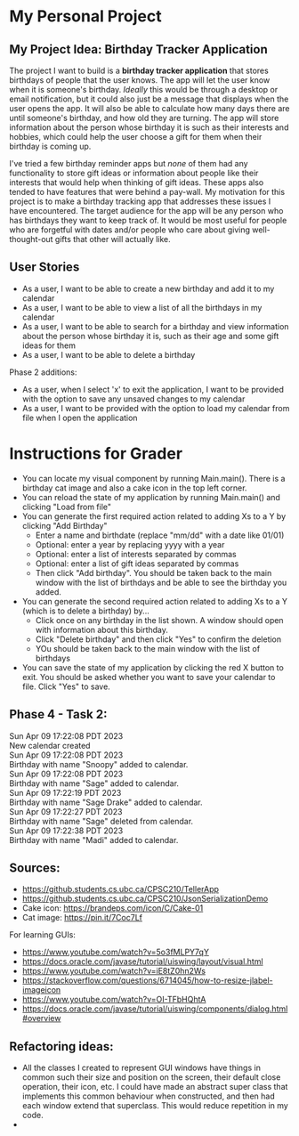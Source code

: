 # My Personal Project

## My Project Idea: Birthday Tracker Application

The project I want to build is a **birthday tracker application** that stores birthdays of people that the
user knows. The app will let the user know when it is someone's birthday. *Ideally* this would be through a
desktop or email notification, but it could also just be a message that displays when the user opens the
app. It will also be able to calculate how many days there are until someone's birthday, and how old they are
turning. The app will store information about the person whose birthday it is 
such as their interests and hobbies, which could help the user choose a gift for them when their birthday is 
coming up.

I've tried a few birthday reminder apps but *none* of them had any functionality to store gift ideas or information
about people like their interests that would help when thinking of gift ideas. These apps also tended to have
features that were behind a pay-wall. My motivation for this project is to make a birthday tracking app that
addresses these issues I have encountered. The target audience for the app will be any person who has birthdays they want to keep track of. It would
be most useful for people who are forgetful with dates and/or people who care about giving well-thought-out
gifts that other will actually like.

## User Stories
- As a user, I want to be able to create a new birthday and add it to my calendar
- As a user, I want to be able to view a list of all the birthdays in my calendar
- As a user, I want to be able to search for a birthday and view information about the person
whose birthday it is, such as their age and some gift ideas for them
- As a user, I want to be able to delete a birthday

Phase 2 additions:
- As a user, when I select 'x' to exit the application, I want to be provided with the option to save any unsaved
  changes to my calendar
- As a user, I want to be provided with the option to load my calendar from file when I open the application

# Instructions for Grader
- You can locate my visual component by running Main.main(). There is a birthday cat image and also
  a cake icon in the top left corner.
- You can reload the state of my application by running Main.main() and clicking "Load from file"
- You can generate the first required action related to adding Xs to a Y by clicking "Add Birthday"
  - Enter a name and birthdate (replace "mm/dd" with a date like 01/01)
  - Optional: enter a year by replacing yyyy with a year
  - Optional: enter a list of interests separated by commas
  - Optional: enter a list of gift ideas separated by commas
  - Then click "Add birthday". You should be taken back to the main window with the list of birthdays and be able 
  to see the birthday you added.
- You can generate the second required action related to adding Xs to a Y (which is to delete a birthday) by...
  - Click once on any birthday in the list shown. A window should open with information about this birthday.
  - Click "Delete birthday" and then click "Yes" to confirm the deletion
  - YOu should be taken back to the main window with the list of birthdays
- You can save the state of my application by clicking the red X button to exit. You should be asked whether 
 you want to save your calendar to file. Click "Yes" to save.

## Phase 4 - Task 2:
Sun Apr 09 17:22:08 PDT 2023 <br />
New calendar created <br />
Sun Apr 09 17:22:08 PDT 2023 <br />
Birthday with name "Snoopy" added to calendar. <br />
Sun Apr 09 17:22:08 PDT 2023 <br />
Birthday with name "Sage" added to calendar. <br />
Sun Apr 09 17:22:19 PDT 2023 <br />
Birthday with name "Sage Drake" added to calendar. <br />
Sun Apr 09 17:22:27 PDT 2023 <br />
Birthday with name "Sage" deleted from calendar. <br />
Sun Apr 09 17:22:38 PDT 2023 <br />
Birthday with name "Madi" added to calendar. <br />

## Sources:
- https://github.students.cs.ubc.ca/CPSC210/TellerApp
- https://github.students.cs.ubc.ca/CPSC210/JsonSerializationDemo
- Cake icon: https://brandeps.com/icon/C/Cake-01
- Cat image: https://pin.it/7Coc7Lf

For learning GUIs:
- https://www.youtube.com/watch?v=5o3fMLPY7qY
- https://docs.oracle.com/javase/tutorial/uiswing/layout/visual.html
- https://www.youtube.com/watch?v=iE8tZ0hn2Ws
- https://stackoverflow.com/questions/6714045/how-to-resize-jlabel-imageicon
- https://www.youtube.com/watch?v=OI-TFbHQhtA
- https://docs.oracle.com/javase/tutorial/uiswing/components/dialog.html#overview


## Refactoring ideas:
- All the classes I created to represent GUI windows have things in common such 
their size and position on the screen, their default close operation, their icon, etc.
I could have made an abstract super class that implements this common behaviour when constructed,
and then had each window extend that superclass. This would reduce repetition in my code.
- 
